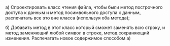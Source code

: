 а) Спроектировать класс чтения файла, чтобы были метод построчного 
доступа к данным и метод посимвольного доступа к данным, распечатать все 
это вне класса (используя оба метода);

б) Добавить метод в этот класс который сможет заменять всю строку, 
и метод заменяющий любой символ в строке, метод сохраняющий изменения. 
Распечатать новое содержимое способом а)
